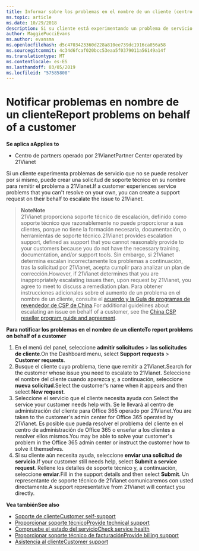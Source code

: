 ```yaml
---
title: Informar sobre los problemas en el nombre de un cliente (centro de partners operado por 21Vianet)
ms.topic: article
ms.date: 10/29/2018
description: Si su cliente está experimentando un problema de servicio que no se puede resolver, y que cumpla los criterios establecidos por 21Vianet, envíe una solicitud de soporte técnico para ellos.
author: MaggiePucciEvans
ms.author: evansma
ms.openlocfilehash: d5c4703423360d228a810ee739dc1916ca056a58
ms.sourcegitcommit: 4c34d6fcaf020bcc53eaa5f0379011a56149a14f
ms.translationtype: MT
ms.contentlocale: es-ES
ms.lasthandoff: 03/05/2019
ms.locfileid: "57585808"
---
```

# <a name="report-problems-on-behalf-of-a-customer"></a><span data-ttu-id="54348-103">Notificar problemas en nombre de un cliente</span><span class="sxs-lookup"><span data-stu-id="54348-103">Report problems on behalf of a customer</span></span>

<span data-ttu-id="54348-104">**Se aplica a**</span><span class="sxs-lookup"><span data-stu-id="54348-104">**Applies to**</span></span>

-   <span data-ttu-id="54348-105">Centro de partners operado por 21Vianet</span><span class="sxs-lookup"><span data-stu-id="54348-105">Partner Center operated by 21Vianet</span></span>


<span data-ttu-id="54348-106">Si un cliente experimenta problemas de servicio que no se puede resolver por sí mismo, puede crear una solicitud de soporte técnico en su nombre para remitir el problema a 21Vianet.</span><span class="sxs-lookup"><span data-stu-id="54348-106">If a customer experiences service problems that you can't resolve on your own, you can create a support request on their behalf to escalate the issue to 21Vianet.</span></span>

><span data-ttu-id="54348-107">**Note**</span><span class="sxs-lookup"><span data-stu-id="54348-107">**Note**</span></span><br><span data-ttu-id="54348-108">21Vianet proporciona soporte técnico de escalación, definido como soporte técnico que razonablemente no puede proporcionar a sus clientes, porque no tiene la formación necesaria, documentación, o herramientas de soporte técnico.</span><span class="sxs-lookup"><span data-stu-id="54348-108">21Vianet provides escalation support, defined as support that you cannot reasonably provide to your customers because you do not have the necessary training, documentation, and/or support tools.</span></span> <span data-ttu-id="54348-109">Sin embargo, si 21Vianet determina escalan incorrectamente los problemas a continuación, tras la solicitud por 21Vianet, acepta cumplir para analizar un plan de corrección.</span><span class="sxs-lookup"><span data-stu-id="54348-109">However, if 21Vianet determines that you are inappropriately escalating issues then, upon request by 21Vianet, you agree to meet to discuss a remediation plan.</span></span> <span data-ttu-id="54348-110">Para obtener instrucciones adicionales sobre el aumento de un problema en el nombre de un cliente, consulte el [acuerdo y la Guía de programas de revendedor de CSP de China](csp-program-guide-and-agreements.md).</span><span class="sxs-lookup"><span data-stu-id="54348-110">For additional guidelines about escalating an issue on behalf of a customer, see the [China CSP reseller program guide and agreement](csp-program-guide-and-agreements.md).</span></span>


<span data-ttu-id="54348-111">**Para notificar los problemas en el nombre de un cliente**</span><span class="sxs-lookup"><span data-stu-id="54348-111">**To report problems on behalf of a customer**</span></span>

1. <span data-ttu-id="54348-112">En el menú del panel, seleccione **admitir solicitudes** &gt; **las solicitudes de cliente**.</span><span class="sxs-lookup"><span data-stu-id="54348-112">On the Dashboard menu, select **Support requests** &gt; **Customer requests**.</span></span>
2. <span data-ttu-id="54348-113">Busque el cliente cuyo problema, tiene que remitir a 21Vianet.</span><span class="sxs-lookup"><span data-stu-id="54348-113">Search for the customer whose issue you need to escalate to 21Vianet.</span></span> <span data-ttu-id="54348-114">Seleccione el nombre del cliente cuando aparezca y, a continuación, seleccione **nueva solicitud**.</span><span class="sxs-lookup"><span data-stu-id="54348-114">Select the customer's name when it appears and then select **New request**.</span></span>
3. <span data-ttu-id="54348-115">Seleccione el servicio que el cliente necesita ayuda con.</span><span class="sxs-lookup"><span data-stu-id="54348-115">Select the service your customer needs help with.</span></span> <span data-ttu-id="54348-116">Se le llevará al centro de administración del cliente para Office 365 operado por 21Vianet.</span><span class="sxs-lookup"><span data-stu-id="54348-116">You are taken to the customer's admin center for Office 365 operated by 21Vianet.</span></span> <span data-ttu-id="54348-117">Es posible que pueda resolver el problema del cliente en el centro de administración de Office 365 o enseñar a los clientes a resolver ellos mismos.</span><span class="sxs-lookup"><span data-stu-id="54348-117">You may be able to solve your customer's problem in the Office 365 admin center or instruct the customer how to solve it themselves.</span></span>
4. <span data-ttu-id="54348-118">Si su cliente aún necesita ayuda, seleccione **enviar una solicitud de servicio**.</span><span class="sxs-lookup"><span data-stu-id="54348-118">If your customer still needs help, select **Submit a service request**.</span></span> <span data-ttu-id="54348-119">Rellene los detalles de soporte técnico y, a continuación, seleccione **enviar**.</span><span class="sxs-lookup"><span data-stu-id="54348-119">Fill in the support details and then select **Submit**.</span></span> <span data-ttu-id="54348-120">Un representante de soporte técnico de 21Vianet comunicaremos con usted directamente.</span><span class="sxs-lookup"><span data-stu-id="54348-120">A support representative from 21Vianet will contact you directly.</span></span>

<span data-ttu-id="54348-121">**Vea también**</span><span class="sxs-lookup"><span data-stu-id="54348-121">**See also**</span></span>

-   [<span data-ttu-id="54348-122">Soporte de cliente</span><span class="sxs-lookup"><span data-stu-id="54348-122">Customer self-support</span></span>](customer-self-support.md)
-   [<span data-ttu-id="54348-123">Proporcionar soporte técnico</span><span class="sxs-lookup"><span data-stu-id="54348-123">Provide technical support</span></span>](provide-technical-support.md)
-   [<span data-ttu-id="54348-124">Compruebe el estado del servicio</span><span class="sxs-lookup"><span data-stu-id="54348-124">Check service health</span></span>](check-service-health.md)
-   [<span data-ttu-id="54348-125">Proporcionar soporte técnico de facturación</span><span class="sxs-lookup"><span data-stu-id="54348-125">Provide billing support</span></span>](provide-billing-support.md)
-   [<span data-ttu-id="54348-126">Asistencia al cliente</span><span class="sxs-lookup"><span data-stu-id="54348-126">Customer support</span></span>](customer-support.md)